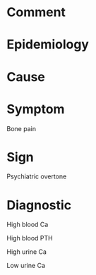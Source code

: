 # Comment

# Epidemiology

# Cause

# Symptom

Bone pain

# Sign

Psychiatric overtone

# Diagnostic

High blood Ca

High blood PTH

High urine Ca

Low urine Ca
